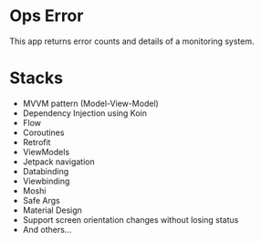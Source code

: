 # Ops Error

This app returns error counts and
details of a monitoring system.

# Stacks
* MVVM pattern (Model-View-Model)
* Dependency Injection using Koin
* Flow
* Coroutines
* Retrofit 
* ViewModels
* Jetpack navigation
* Databinding
* Viewbinding
* Moshi
* Safe Args
* Material Design
* Support screen orientation changes without losing status
* And others...




